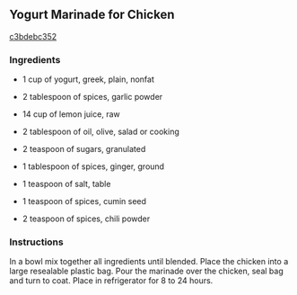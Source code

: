 ## Yogurt Marinade for Chicken

[c3bdebc352](http://www.food.com/recipe/yogurt-marinade-for-chicken-291624)

### Ingredients

 - 1 cup of yogurt, greek, plain, nonfat

 - 2 tablespoon of spices, garlic powder

 - 14 cup of lemon juice, raw

 - 2 tablespoon of oil, olive, salad or cooking

 - 2 teaspoon of sugars, granulated

 - 1 tablespoon of spices, ginger, ground

 - 1 teaspoon of salt, table

 - 1 teaspoon of spices, cumin seed

 - 2 teaspoon of spices, chili powder

### Instructions

In a bowl mix together all ingredients until blended. Place the chicken into a large resealable plastic bag. Pour the marinade over the chicken, seal bag and turn to coat. Place in refrigerator for 8 to 24 hours.